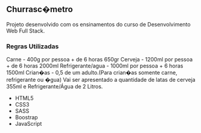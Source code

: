 <h2>Churrasc�metro</h2>
Projeto desenvolvido com os ensinamentos do curso de Desenvolvimento Web Full Stack.
<h3>Regras Utilizadas</h3>
Carne - 400g por pessoa
    + de 6 horas 650gr 
Cerveja - 1200ml por pessoa
    + de 6 horas 2000ml
Refrigerante/agua - 1000ml por pessoa
    + 6 horas 1500ml
Crian�as - 0,5 de um adulto.(Para crian�as somente carne, refrigerante ou �gua)
Vai ser apresentado a quantidade de latas de cerveja 355ml e Refrigerante/Água de 2 Litros.

<ul>
  <li>HTML5</li>
  <li>CSS3</li>
  <li>SASS</li>
  <li>Boostrap</li>
  <li>JavaScript</li>
</ul>
